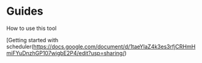 # Guides
How to use this tool

[Getting started with scheduler(https://docs.google.com/document/d/1taeYlaZ4k3es3rfjCRHmHmiFYuDnzhGP107wigbE2P4/edit?usp=sharing/)
